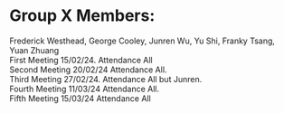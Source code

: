 <h1> Group X Members: </h1>

 Frederick Westhead, George Cooley, Junren Wu, Yu Shi, Franky Tsang, Yuan Zhuang <br>
 First Meeting 15/02/24. Attendance All <br>
 Second Meeting 20/02/24 Attendance All. <br>
 Third Meeting 27/02/24. Attendance All but Junren. <br>
 Fourth Meeting 11/03/24 Attendance All. <br>
 Fifth Meeting 15/03/24 Attendance All <br> 
